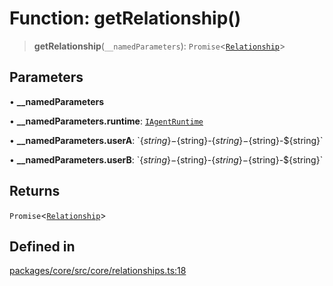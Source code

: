 # Function: getRelationship()

> **getRelationship**(`__namedParameters`): `Promise`\<[`Relationship`](../interfaces/Relationship.md)\>

## Parameters

• **\_\_namedParameters**

• **\_\_namedParameters.runtime**: [`IAgentRuntime`](../interfaces/IAgentRuntime.md)

• **\_\_namedParameters.userA**: \`$\{string\}-$\{string\}-$\{string\}-$\{string\}-$\{string\}\`

• **\_\_namedParameters.userB**: \`$\{string\}-$\{string\}-$\{string\}-$\{string\}-$\{string\}\`

## Returns

`Promise`\<[`Relationship`](../interfaces/Relationship.md)\>

## Defined in

[packages/core/src/core/relationships.ts:18](https://github.com/ai16z/eliza/blob/main/packages/core/src/core/relationships.ts#L18)
